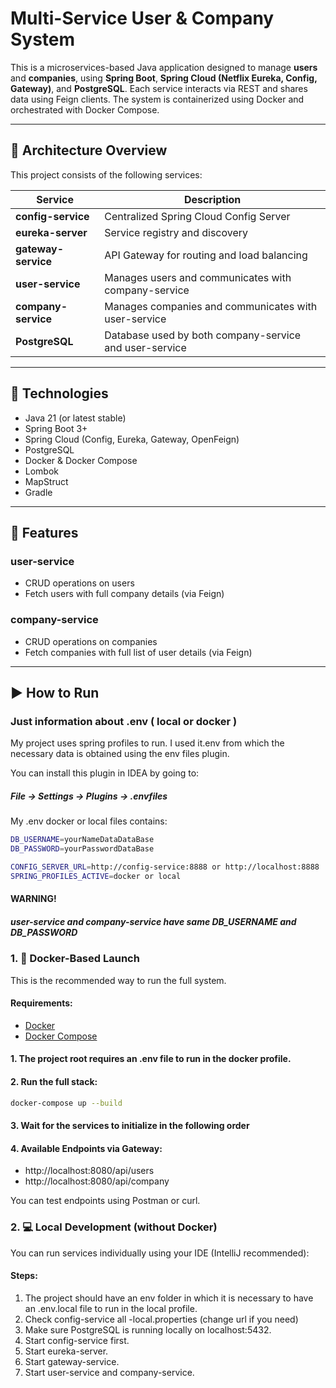 # Multi-Service User & Company System

This is a microservices-based Java application designed to manage **users** and **companies**, using **Spring Boot**, **Spring Cloud (Netflix Eureka, Config, Gateway)**, and **PostgreSQL**. Each service interacts via REST and shares data using Feign clients. The system is containerized using Docker and orchestrated with Docker Compose.

---

## 🧩 Architecture Overview

This project consists of the following services:

| Service          | Description |
|------------------|-------------|
| **config-service** | Centralized Spring Cloud Config Server |
| **eureka-server** | Service registry and discovery |
| **gateway-service** | API Gateway for routing and load balancing |
| **user-service** | Manages users and communicates with company-service |
| **company-service** | Manages companies and communicates with user-service |
| **PostgreSQL** | Database used by both company-service and user-service |

---

## 🔧 Technologies

- Java 21 (or latest stable)
- Spring Boot 3+
- Spring Cloud (Config, Eureka, Gateway, OpenFeign)
- PostgreSQL
- Docker & Docker Compose
- Lombok
- MapStruct
- Gradle

---

## 🚀 Features

### user-service
- CRUD operations on users
- Fetch users with full company details (via Feign)

### company-service
- CRUD operations on companies
- Fetch companies with full list of user details (via Feign)

---

## ▶️ How to Run

### Just information about .env ( local or docker )

My project uses spring profiles to run. 
I used it.env from which the necessary data is obtained using the env files plugin.

You can install this plugin in IDEA by going to:
##### File -> Settings -> Plugins -> .envfiles

My .env docker or local files contains:
```bash
DB_USERNAME=yourNameDataDataBase
DB_PASSWORD=yourPasswordDataBase

CONFIG_SERVER_URL=http://config-service:8888 or http://localhost:8888
SPRING_PROFILES_ACTIVE=docker or local
```
#### WARNING! 
##### user-service and company-service have same DB_USERNAME and DB_PASSWORD


### 1. 🐳 Docker-Based Launch

This is the recommended way to run the full system.

#### Requirements:
- [Docker](https://www.docker.com/)
- [Docker Compose](https://docs.docker.com/compose/)

#### 1. The project root requires an .env file to run in the docker profile.

#### 2. Run the full stack:
```bash
docker-compose up --build
```
#### 3. Wait for the services to initialize in the following order

#### 4. Available Endpoints via Gateway:
- http://localhost:8080/api/users
- http://localhost:8080/api/company

You can test endpoints using Postman or curl.

### 2. 💻 Local Development (without Docker)

You can run services individually using your IDE (IntelliJ recommended):

#### Steps:
1. The project should have an env folder in which it is necessary to have an .env.local file to run in the local profile.
2. Check config-service all -local.properties (change url if you need) 
3. Make sure PostgreSQL is running locally on localhost:5432.
4. Start config-service first.
5. Start eureka-server.
6. Start gateway-service.
7. Start user-service and company-service.
